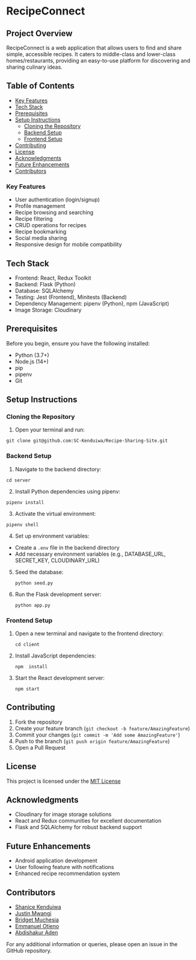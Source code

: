 # RecipeConnect

## Project Overview

RecipeConnect is a web application that allows users to find and share simple, accessible recipes. It caters to middle-class and lower-class homes/restaurants, providing an easy-to-use platform for discovering and sharing culinary ideas.

## Table of Contents

- [Key Features](#key-features)
- [Tech Stack](#tech-stack)
- [Prerequisites](#prerequisites)
- [Setup Instructions](#setup-instructions)
  - [Cloning the Repository](#cloning-the-repository)
  - [Backend Setup](#backend-setup)
  - [Frontend Setup](#frontend-setup)
- [Contributing](#contributing)
- [License](#license)
- [Acknowledgments](#acknowledgments)
- [Future Enhancements](#future-enhancements)
- [Contributors](#contributors)

### Key Features

- User authentication (login/signup)
- Profile management
- Recipe browsing and searching
- Recipe filtering
- CRUD operations for recipes
- Recipe bookmarking
- Social media sharing
- Responsive design for mobile compatibility

## Tech Stack

- Frontend: React, Redux Toolkit
- Backend: Flask (Python)
- Database: SQLAlchemy
- Testing: Jest (Frontend), Minitests (Backend)
- Dependency Management: pipenv (Python), npm (JavaScript)
- Image Storage: Cloudinary

## Prerequisites

Before you begin, ensure you have the following installed:
- Python (3.7+)
- Node.js (14+)
- pip
- pipenv
- Git

## Setup Instructions

### Cloning the Repository

1. Open your terminal and run:
```
git clone git@github.com:SC-Kenduiwa/Recipe-Sharing-Site.git
```

### Backend Setup

1. Navigate to the backend directory:
```
cd server
```
2. Install Python dependencies using pipenv:
```
pipenv install
```
3. Activate the virtual environment:
```
pipenv shell
```
4. Set up environment variables:
- Create a `.env` file in the backend directory
- Add necessary environment variables (e.g., DATABASE_URL, SECRET_KEY, CLOUDINARY_URL)

5. Seed the database:
   ```
   python seed.py
   ```
6. Run the Flask development server:
   ```
   python app.py
   ```

### Frontend Setup

1. Open a new terminal and navigate to the frontend directory:
   ```
   cd client
   ```
2. Install JavaScript dependencies:
   ```
   npm  install
   ```
3. Start the React development server:
   ```
   npm start
   ```
## Contributing

1. Fork the repository
2. Create your feature branch (`git checkout -b feature/AmazingFeature`)
3. Commit your changes (`git commit -m 'Add some AmazingFeature'`)
4. Push to the branch (`git push origin feature/AmazingFeature`)
5. Open a Pull Request

## License

This project is licensed under the [MIT License](https://opensource.org/licenses/MIT) 

## Acknowledgments

- Cloudinary for image storage solutions
- React and Redux communities for excellent documentation
- Flask and SQLAlchemy for robust backend support

## Future Enhancements

- Android application development
- User following feature with notifications
- Enhanced recipe recommendation system

## Contributors
- [Shanice Kenduiwa](https://github.com/SC-Kenduiwa)
- [Justin Mwangi](https://github.com/14justin)
- [Bridget Muchesia](https://github.com/VenusBridget)
- [Emmanuel Otieno](https://github.com/0097eo)
- [Abdishakur Aden](https://github.com/Abdishakur-aden)

For any additional information or queries, please open an issue in the GitHub repository.
   

